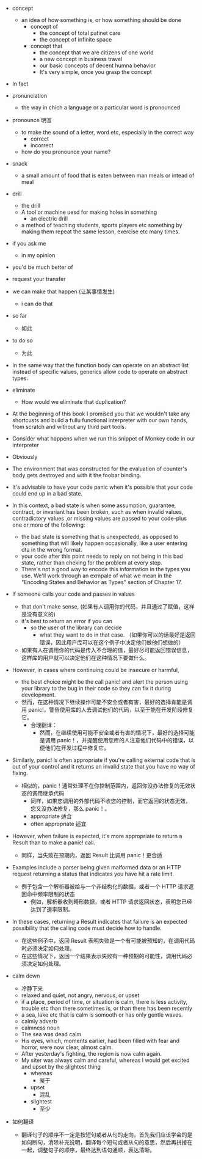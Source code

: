 
- concept
  - an idea of how something is, or how something should be done
    - concept of
      - the concept of total patinet care
      - the concept of infinite space
    - concept that
      - the concept that we are citizens of one world
      - a new concept in business travel
      - our basic concepts of decent humna behavior
      - It's very simple, once you grasp the concept

- In fact
- pronunciation
  - the way in chich a language or a particular word is pronounced
- pronounce 明言
  - to make the sound of a letter, word etc, especially in the correct way
    - correct
    - incorrect
  - how do you pronounce your name?
- snack
  - a small amount of food that is eaten between man meals or intead of meal
- drill
  - the drill
  - A tool or machine uesd for making holes in something
    - an electric drill
  - a method of teaching students, sports players etc something by making them repeat the same lesson, exercise etc many times.
- if you ask me
  - in my opinion
- you'd be much better of
- request your transfer
- we can make that happen (让某事情发生)
  - i can do that
- so far
  -  如此
- to do so
  - 为此
- In the same way that the function body can operate on an abstract list instead of specific values, generics allow code to operate on abstract types.
- eliminate
  - How would we eliminate that duplication?
- At the beginning of this book I promised you that we wouldn't take any shortcusts and build a fullu functional interpreter with our own hands, from scratch and without any third part tools.
- Consider what happens when we run this snippet of Monkey code in our interpreter
- Obviously
- The environment that was constructed for the evaluation of counter's body gets destroyed and with it the foobar binding.




- It's advisable to have your code panic when it's possible that your code could end up in a bad state.
- In this context, a bad state is when some assumption, guarantee, contract, or invariant has been broken, such as when invalid values, contradictory values ,or missing values are passed to your code-plus one or more of the following:
  - the bad state is something that is unexpectedd, as opposed to something that will likely happen occasionally, like a user entering dta in the wrong format.
  - your code after this point needs to reply on not being in this bad state, rather than cheking for the problem at every step.
  - There's not a good way to encode this information in the types you use. We'll work through an exmpale of what we mean in the "Encoding States and Behavior as Types" section of Chapter 17.

- If someone calls your code and passes in values 
  - that don't make sense, (如果有人调用你的代码，并且通过了赋值，这样是没有意义的)
  - it's best to return an error if you can 
    - so the user of the library can decide 
      - what they want to do in that case. （如果你可以的话最好是返回错误，因此用户库可以在这个例子中决定他们做他们想做的）
  - 如果有人在调用你的代码是传入不合理的值，最好尽可能返回错误信息，这样库的用户就可以决定他们在这种情况下要做什么。
- However, in cases where continuing could be insecure or harmful, 
  - the best choice might be the call panic! and alert the person using your library to the bug in their code so they can fix it during development.
  - 然而，在这种情况下继续操作可能不安全或者有害，最好的选择肯能是调用 panic!，警告使用库的人去调试他们的代码，以至于能在开发阶段修复它。
    - 合理翻译：
      - 然而，在继续使用可能不安全或者有害的情况下，最好的选择可能是调用 panic！，并提醒使用您库的人注意他们代码中的错误，以便他们在开发过程中修复它。
- Similarly, panic! is often appropriate if you're calling external code that is out of your control and it returns an invalid state that you have no way of fixing.
  - 相似的，panic！通常处理不在你控制范围内，返回你没办法修复的无效状态的调用继承代码
    - 同样，如果您调用的外部代码不收您的控制，而它返回的状态无效，您又没办法修复，那么 panic！。
    - appropriate 适合
    - often appropriate 适宜


- However, when failure is expected, it's more appropriate to return a Result than to make a panic! call.
  - 同样，当失败在预期内，返回 Result 比调用 panic！更合适
- Examples include a parser being given malformed data or an HTTP request returning a status that indicates you have hit a rate limit.
  - 例子包含一个解析器被给与一个非结构化的数据，或者一个 HTTP 请求返回命中频率限制的状态
    - 例如，解析器收到畸形数据，或者 HTTP 请求返回状态，表明您已经达到了速率限制。
- In these cases, returning a Result indicates that failure is an expected possibility that the calling code must decide how to handle.
  - 在这些例子中，返回 Result 表明失败是一个有可能被预知的，在调用代码时必须决定如何处理。
  - 在这些情况下，返回一个结果表示失败有一种预期的可能性，调用代码必须决定如何处理。

- calm down
  - 冷静下来
  - relaxed and quiet, not angry, nervous, or upset
  - if a place, period of time, or situation is calm, there is less activity, trouble etc than there sometimes is, or than there has been recently
  - a sea, lake etc that is calm is somooth or has only gentle waves.
  - calmly  adverb
  - calmness  noun
  - The sea was dead calm
  - His eyes, which, moments earlier, had been filled with fear and horror, were now clear, almost calm.
  - After yesterday's fighting, the region is now calm again.
  - My siter was always calm and careful, whereas I would get excited and upset by the slightest thing
    - whereas
      - 鉴于
    - upset
      - 混乱
    - slightest
      - 至少


- 如何翻译
  - 翻译句子的顺序不一定是按短句或者从句的走向，首先我们应该学会的是如何断句，消除补充说明，翻译每个短句或者从句的意思，然后再拼接在一起，调整句子的顺序，最终达到语句通顺，表达清晰。